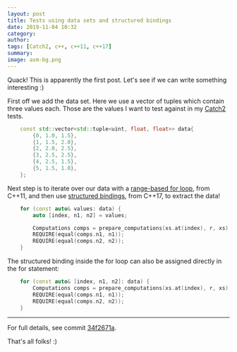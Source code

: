 ```yaml
---
layout: post
title: Tests using data sets and structured bindings
date: 2019-11-04 10:32
category:  
author: 
tags: [Catch2, c++, c++11, c++17]
summary: 
image: asm-bg.png
---
```

Quack! This is apparently the first post. Let's see if we can write something interesting :)

First off we add the data set. Here we use a vector of tuples which contain three values each. Those are the values I want to test against in my [Catch2](https://github.com/catchorg/Catch2) tests.

```cpp
    const std::vector<std::tuple<uint, float, float>> data{
        {0, 1.0, 1.5},
        {1, 1.5, 2.0},
        {2, 2.0, 2.5},
        {3, 2.5, 2.5},
        {4, 2.5, 1.5},
        {5, 1.5, 1.0},
    };
```
Next step is to iterate over our data with a [range-based for loop](https://en.cppreference.com/w/cpp/language/range-for), from C++11, and then use [structured bindings](https://en.cppreference.com/w/cpp/language/structured_binding), from C++17, to extract the data!

```cpp
    for (const auto& values: data) {
        auto [index, n1, n2] = values;

        Computations comps = prepare_computations(xs.at(index), r, xs);
        REQUIRE(equal(comps.n1, n1));
        REQUIRE(equal(comps.n2, n2));
    }

```

The structured binding inside the for loop can also be assigned directly in the for statement: 

```cpp
    for (const auto& [index, n1, n2]: data) {
        Computations comps = prepare_computations(xs.at(index), r, xs);
        REQUIRE(equal(comps.n1, n1));
        REQUIRE(equal(comps.n2, n2));
    }
```
---

For full details, see commit [34f2671a](https://github.com/tobiasmarciszko/qt_raytracer_challenge/commit/34f2671a6ee63beb58a731ca9c1267595fbab8c6).

That's all folks! :)
